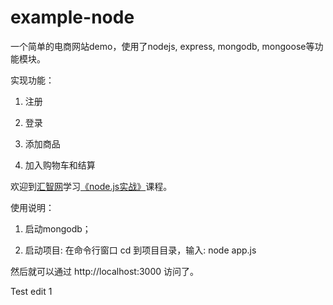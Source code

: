 # example-node
一个简单的电商网站demo，使用了nodejs, express, mongodb, mongoose等功能模块。

实现功能：

1. 注册
 
2. 登录

3. 添加商品

4. 加入购物车和结算

欢迎到[汇智网](http://www.hubwiz.com)学习[《node.js实战》](http://www.hubwiz.com/course/549a704f88dba0136c371703/)课程。

使用说明：

1. 启动mongodb；

2. 启动项目: 在命令行窗口 cd 到项目目录，输入: node app.js

然后就可以通过 http://localhost:3000 访问了。

Test edit 1
